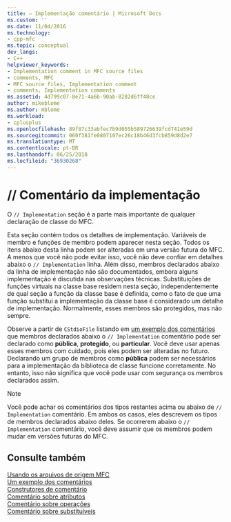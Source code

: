 ```yaml
---
title: – Implementação comentário | Microsoft Docs
ms.custom: ''
ms.date: 11/04/2016
ms.technology:
- cpp-mfc
ms.topic: conceptual
dev_langs:
- C++
helpviewer_keywords:
- Implementation comment in MFC source files
- comments, MFC
- MFC source files, Implementation comment
- comments, Implementation comments
ms.assetid: 4d799c07-8e71-4a6b-90ab-8282d6ff48ce
author: mikeblome
ms.author: mblome
ms.workload:
- cplusplus
ms.openlocfilehash: 89f87c33abfec7b9d055b589726639fcd741e59d
ms.sourcegitcommit: 060f381fe0807107ec26c18b46d3fcb859d8d2e7
ms.translationtype: MT
ms.contentlocale: pt-BR
ms.lasthandoff: 06/25/2018
ms.locfileid: "36930268"
---
```

# <a name="-implementation-comment"></a>// Comentário da implementação
O `// Implementation` seção é a parte mais importante de qualquer declaração de classe do MFC.  
  
 Esta seção contém todos os detalhes de implementação. Variáveis de membro e funções de membro podem aparecer nesta seção. Todos os itens abaixo desta linha podem ser alteradas em uma versão futura do MFC. A menos que você não pode evitar isso, você não deve confiar em detalhes abaixo o `// Implementation` linha. Além disso, membros declarados abaixo da linha de implementação não são documentados, embora alguns implementação é discutida nas observações técnicas. Substituições de funções virtuais na classe base residem nesta seção, independentemente de qual seção a função da classe base é definida, como o fato de que uma função substitui a implementação da classe base é considerado um detalhe de implementação. Normalmente, esses membros são protegidos, mas não sempre.  
  
 Observe a partir de `CStdioFile` listando em [um exemplo dos comentários](../mfc/an-example-of-the-comments.md) que membros declarados abaixo o `// Implementation` comentário pode ser declarado como **pública**, **protegido**, ou **particular**. Você deve usar apenas esses membros com cuidado, pois eles podem ser alteradas no futuro. Declarando um grupo de membros como **pública** podem ser necessários para a implementação da biblioteca de classe funcione corretamente. No entanto, isso não significa que você pode usar com segurança os membros declarados assim.  
  
> [!NOTE]
>  Você pode achar os comentários dos tipos restantes acima ou abaixo de `// Implementation` comentário. Em ambos os casos, eles descrevem os tipos de membros declarados abaixo deles. Se ocorrerem abaixo o `// Implementation` comentário, você deve assumir que os membros podem mudar em versões futuras do MFC.  
  
## <a name="see-also"></a>Consulte também  
 [Usando os arquivos de origem MFC](../mfc/using-the-mfc-source-files.md)   
 [Um exemplo dos comentários](../mfc/an-example-of-the-comments.md)   
 [Construtores de comentário](../mfc/decrement-constructors-comment.md)   
 [Comentário sobre atributos](../mfc/decrement-attributes-comment.md)   
 [Comentário sobre operações](../mfc/decrement-operations-comment.md)   
 [Comentário sobre substituíveis](../mfc/decrement-overridables-comment.md)

